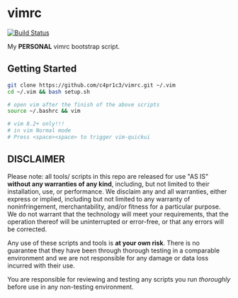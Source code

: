 # vimrc

[![Build Status](https://www.travis-ci.org/c4pr1c3/vimrc.svg?branch=ubuntu)](https://travis-ci.org/c4pr1c3/vimrc)

My **PERSONAL** vimrc bootstrap script.

## Getting Started

```bash
git clone https://github.com/c4pr1c3/vimrc.git ~/.vim
cd ~/.vim && bash setup.sh

# open vim after the finish of the above scripts
source ~/.bashrc && vim

# vim 8.2+ only!!!
# in vim Normal mode
# Press <space><space> to trigger vim-quickui
```

## DISCLAIMER

Please note: all tools/ scripts in this repo are released for use "AS IS" **without any warranties of any kind**,
including, but not limited to their installation, use, or performance. We disclaim any and all warranties, either
express or implied, including but not limited to any warranty of noninfringement, merchantability, and/or fitness
for a particular purpose. We do not warrant that the technology will meet your requirements, that the operation
thereof will be uninterrupted or error-free, or that any errors will be corrected.

Any use of these scripts and tools is **at your own risk**. There is no guarantee that they have been through
thorough testing in a comparable environment and we are not responsible for any damage or data loss incurred with
their use.

You are responsible for reviewing and testing any scripts you run *thoroughly* before use in any non-testing
environment.
